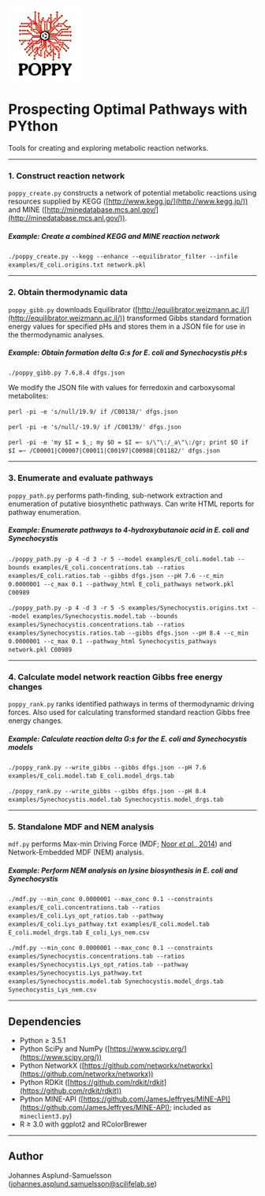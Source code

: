 ![alt text](poppy.png "Prospecting Optimal Pathways with PYthon")

# Prospecting Optimal Pathways with PYthon

Tools for creating and exploring metabolic reaction networks.

---

### 1. Construct reaction network

`poppy_create.py` constructs a network of potential metabolic reactions using
resources supplied by KEGG ([http://www.kegg.jp/](http://www.kegg.jp/)) and MINE
([http://minedatabase.mcs.anl.gov/](http://minedatabase.mcs.anl.gov/)).

##### _Example: Create a combined KEGG and MINE reaction network_

`./poppy_create.py --kegg --enhance --equilibrator_filter --infile examples/E_coli.origins.txt network.pkl`

---

### 2. Obtain thermodynamic data

`poppy_gibb.py` downloads Equilibrator ([http://equilibrator.weizmann.ac.il/](http://equilibrator.weizmann.ac.il/))
transformed Gibbs standard formation energy values for specified pHs and stores
them in a JSON file for use in the thermodynamic analyses.

##### _Example: Obtain formation delta G:s for_ E. coli _and_ Synechocystis _pH:s_

`./poppy_gibb.py 7.6,8.4 dfgs.json`

We modify the JSON file with values for ferredoxin and carboxysomal metabolites:

`perl -pi -e 's/null/19.9/ if /C00138/' dfgs.json`

`perl -pi -e 's/null/-19.9/ if /C00139/' dfgs.json`

`perl -pi -e 'my $I = $_; my $O = $I =~ s/\"\:/_a\"\:/gr; print $O if $I =~ /C00001|C00007|C00011|C00197|C00988|C01182/' dfgs.json`

---

### 3. Enumerate and evaluate pathways

`poppy_path.py` performs path-finding, sub-network extraction and enumeration
of putative biosynthetic pathways. Can write HTML reports for pathway
enumeration.

##### _Example: Enumerate pathways to 4-hydroxybutanoic acid in_ E. coli _and_ Synechocystis

`./poppy_path.py -p 4 -d 3 -r 5 --model examples/E_coli.model.tab --bounds examples/E_coli.concentrations.tab --ratios examples/E_coli.ratios.tab --gibbs dfgs.json --pH 7.6 --c_min 0.0000001 --c_max 0.1 --pathway_html E_coli_pathways network.pkl C00989`

`./poppy_path.py -p 4 -d 3 -r 5 -S examples/Synechocystis.origins.txt --model examples/Synechocystis.model.tab --bounds examples/Synechocystis.concentrations.tab --ratios examples/Synechocystis.ratios.tab --gibbs dfgs.json --pH 8.4 --c_min 0.0000001 --c_max 0.1 --pathway_html Synechocystis_pathways network.pkl C00989`

---

### 4. Calculate model network reaction Gibbs free energy changes

`poppy_rank.py` ranks identified pathways in terms of thermodynamic
driving forces. Also used for calculating transformed standard reaction Gibbs
free energy changes.

##### _Example: Calculate reaction delta G:s for the_ E. coli _and_ Synechocystis _models_

`./poppy_rank.py --write_gibbs --gibbs dfgs.json --pH 7.6 examples/E_coli.model.tab E_coli.model_drgs.tab`

`./poppy_rank.py --write_gibbs --gibbs dfgs.json --pH 8.4 examples/Synechocystis.model.tab Synechocystis.model_drgs.tab`

---

### 5. Standalone MDF and NEM analysis

`mdf.py` performs Max-min Driving Force (MDF; [Noor _et al._, 2014](http://doi.org/10.1371/journal.pcbi.1003483)) and Network-Embedded
MDF (NEM) analysis.

##### _Example: Perform NEM analysis on lysine biosynthesis in_ E. coli _and_ Synechocystis

`./mdf.py --min_conc 0.0000001 --max_conc 0.1 --constraints examples/E_coli.concentrations.tab --ratios examples/E_coli.Lys_opt_ratios.tab --pathway examples/E_coli.Lys_pathway.txt examples/E_coli.model.tab E_coli.model_drgs.tab E_coli_Lys_nem.csv`

`./mdf.py --min_conc 0.0000001 --max_conc 0.1 --constraints examples/Synechocystis.concentrations.tab --ratios examples/Synechocystis.Lys_opt_ratios.tab --pathway examples/Synechocystis.Lys_pathway.txt examples/Synechocystis.model.tab Synechocystis.model_drgs.tab Synechocystis_Lys_nem.csv`

---

## Dependencies
- Python ≥ 3.5.1
- Python SciPy and NumPy ([https://www.scipy.org/](https://www.scipy.org/))
- Python NetworkX ([https://github.com/networkx/networkx](https://github.com/networkx/networkx))
- Python RDKit ([https://github.com/rdkit/rdkit](https://github.com/rdkit/rdkit))
- Python MINE-API ([https://github.com/JamesJeffryes/MINE-API](https://github.com/JamesJeffryes/MINE-API); included as `mineclient3.py`)
- R ≥ 3.0 with ggplot2 and RColorBrewer

---

## Author
Johannes Asplund-Samuelsson (<johannes.asplund.samuelsson@scilifelab.se>)
